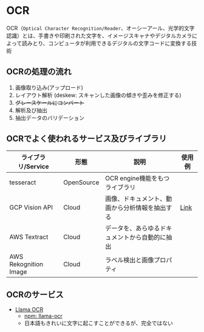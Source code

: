 # OCR

OCR（`Optical Character Recognition/Reader`、オーシーアール、光学的文字認識）とは、手書きや印刷された文字を、イメージスキャナやデジタルカメラによって読みとり、コンピュータが利用できるデジタルの文字コードに変換する技術

## OCRの処理の流れ

1. 画像取り込み(アップロード)
2. レイアウト解析 (deskew: スキャンした画像の傾きや歪みを修正する)
3. ~~グレースケールにコンバート~~
4. 解析及び抽出
5. 抽出データのバリデーション

## OCRでよく使われるサービス及びライブラリ

| ライブラリ/Service    | 形態       | 説明                                           | 使用例                                           |
| --------------------- | ---------- | ---------------------------------------------- | ------------------------------------------------ |
| tesseract             | OpenSource | OCR engine機能をもつライブラリ                 |                                                  |
| GCP Vision API        | Cloud      | 画像、ドキュメント、動画から分析情報を抽出する | [Link](https://note.com/newbees/n/n39f67f6daff0) |
| AWS Textract          | Cloud      | データを、あらゆるドキュメントから自動的に抽出 |                                                  |
| AWS Rekognition Image | Cloud      | ラベル検出と画像プロパティ                     |                                                  |

## OCRのサービス

- [Llama OCR](https://llamaocr.com/)
  - [npm: llama-ocr](https://github.com/Nutlope/llama-ocr)
  - 日本語もきれいに文字に起こすことができるが、完全ではない
